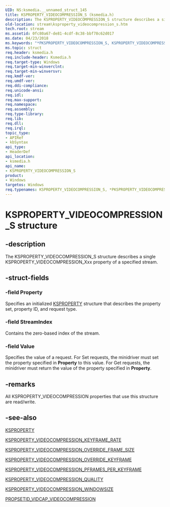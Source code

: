 ```yaml
---
UID: NS:ksmedia.__unnamed_struct_145
title: KSPROPERTY_VIDEOCOMPRESSION_S (ksmedia.h)
description: The KSPROPERTY_VIDEOCOMPRESSION_S structure describes a single KSPROPERTY_VIDEOCOMPRESSION_Xxx property of a specified stream.
old-location: stream\ksproperty_videocompression_s.htm
tech.root: stream
ms.assetid: 0fc80a67-de81-4cdf-8c38-bbf78c62d017
ms.date: 04/23/2018
ms.keywords: "*PKSPROPERTY_VIDEOCOMPRESSION_S, KSPROPERTY_VIDEOCOMPRESSION_S, KSPROPERTY_VIDEOCOMPRESSION_S structure [Streaming Media Devices], PKSPROPERTY_VIDEOCOMPRESSION_S, PKSPROPERTY_VIDEOCOMPRESSION_S structure pointer [Streaming Media Devices], ksmedia/KSPROPERTY_VIDEOCOMPRESSION_S, ksmedia/PKSPROPERTY_VIDEOCOMPRESSION_S, stream.ksproperty_videocompression_s, vidcapstruct_c3680216-5804-48a0-beac-f1b8c24b9eb5.xml"
ms.topic: struct
req.header: ksmedia.h
req.include-header: Ksmedia.h
req.target-type: Windows
req.target-min-winverclnt: 
req.target-min-winversvr: 
req.kmdf-ver: 
req.umdf-ver: 
req.ddi-compliance: 
req.unicode-ansi: 
req.idl: 
req.max-support: 
req.namespace: 
req.assembly: 
req.type-library: 
req.lib: 
req.dll: 
req.irql: 
topic_type:
- APIRef
- kbSyntax
api_type:
- HeaderDef
api_location:
- ksmedia.h
api_name:
- KSPROPERTY_VIDEOCOMPRESSION_S
product:
- Windows
targetos: Windows
req.typenames: KSPROPERTY_VIDEOCOMPRESSION_S, *PKSPROPERTY_VIDEOCOMPRESSION_S
---
```


# KSPROPERTY_VIDEOCOMPRESSION_S structure


## -description


The KSPROPERTY_VIDEOCOMPRESSION_S structure describes a single KSPROPERTY_VIDEOCOMPRESSION_Xxx property of a specified stream. 


## -struct-fields




### -field Property

Specifies an initialized <a href="https://msdn.microsoft.com/library/windows/hardware/ff564262">KSPROPERTY</a> structure that describes the property set, property ID, and request type.


### -field StreamIndex

Contains the zero-based index of the stream.


### -field Value

Specifies the value of a request. For Set requests, the minidriver must set the property specified in <b>Property</b> to this value. For Get requests, the minidriver must return the value of the property specified in <b>Property</b>.


## -remarks



All KSPROPERTY_VIDEOCOMPRESSION properties that use this structure are read/write.




## -see-also




<a href="https://msdn.microsoft.com/library/windows/hardware/ff564262">KSPROPERTY</a>



<a href="https://msdn.microsoft.com/library/windows/hardware/ff565986">KSPROPERTY_VIDEOCOMPRESSION_KEYFRAME_RATE</a>



<a href="https://msdn.microsoft.com/library/windows/hardware/ff565991">KSPROPERTY_VIDEOCOMPRESSION_OVERRIDE_FRAME_SIZE</a>



<a href="https://msdn.microsoft.com/library/windows/hardware/ff566004">KSPROPERTY_VIDEOCOMPRESSION_OVERRIDE_KEYFRAME</a>



<a href="https://msdn.microsoft.com/library/windows/hardware/ff566009">KSPROPERTY_VIDEOCOMPRESSION_PFRAMES_PER_KEYFRAME</a>



<a href="https://msdn.microsoft.com/library/windows/hardware/ff566015">KSPROPERTY_VIDEOCOMPRESSION_QUALITY</a>



<a href="https://msdn.microsoft.com/library/windows/hardware/ff566019">KSPROPERTY_VIDEOCOMPRESSION_WINDOWSIZE</a>



<a href="https://msdn.microsoft.com/library/windows/hardware/ff567813">PROPSETID_VIDCAP_VIDEOCOMPRESSION</a>
 

 

